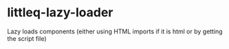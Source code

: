 # littleq-lazy-loader
Lazy loads components (either using HTML imports if it is html or by getting the script file)
